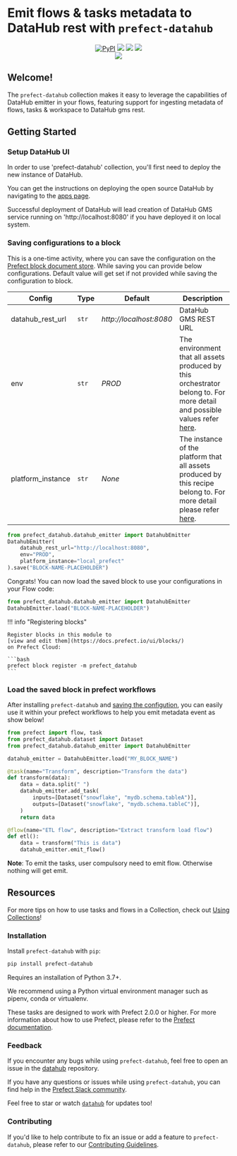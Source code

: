 # Emit flows & tasks metadata to DataHub rest with `prefect-datahub`

<p align="center">
    <a href="https://pypi.python.org/pypi/prefect-datahub/" alt="PyPI version">
        <img alt="PyPI" src="https://img.shields.io/pypi/v/prefect-datahub?color=0052FF&labelColor=090422" /></a>
    <a href="https://github.com/datahub-project/datahub/" alt="Stars">
        <img src="https://img.shields.io/github/stars/datahub-project/datahub?color=0052FF&labelColor=090422" /></a>
    <a href="https://pypistats.org/packages/prefect-datahub/" alt="Downloads">
        <img src="https://img.shields.io/pypi/dm/prefect-datahub?color=0052FF&labelColor=090422" /></a>
    <a href="https://github.com/datahub-project/datahub/pulse" alt="Activity">
        <img src="https://img.shields.io/github/commit-activity/m/datahub-project/datahub?color=0052FF&labelColor=090422" /></a>
    <br/>
    <a href="https://datahubspace.slack.com" alt="Slack">
        <img src="https://img.shields.io/badge/slack-join_community-red.svg?color=0052FF&labelColor=090422&logo=slack" /></a>
</p>

## Welcome!

The `prefect-datahub` collection makes it easy to leverage the capabilities of DataHub emitter in your flows, featuring support for ingesting metadata of flows, tasks & workspace to DataHub gms rest.


## Getting Started

### Setup DataHub UI

In order to use 'prefect-datahub' collection, you'll first need to deploy the new instance of DataHub. 

You can get the instructions on deploying the open source DataHub by navigating to the [apps page](https://datahubproject.io/docs/quickstart).

Successful deployment of DataHub will lead creation of DataHub GMS service running on 'http://localhost:8080' if you have deployed it on local system.

### Saving configurations to a block


This is a one-time activity, where you can save the configuration on the [Prefect block document store](https://docs.prefect.io/2.10.13/concepts/blocks/#saving-blocks).
While saving you can provide below configurations. Default value will get set if not provided while saving the configuration to block.

Config | Type | Default | Description
--- | --- | --- | ---
datahub_rest_url | `str` | *http://localhost:8080* | DataHub GMS REST URL
env | `str` | *PROD* | The environment that all assets produced by this orchestrator belong to. For more detail and possible values refer [here](https://datahubproject.io/docs/graphql/enums/#fabrictype).
platform_instance | `str` | *None* | The instance of the platform that all assets produced by this recipe belong to. For more detail please refer [here](https://datahubproject.io/docs/platform-instances/).

```python
from prefect_datahub.datahub_emitter import DatahubEmitter
DatahubEmitter(
    datahub_rest_url="http://localhost:8080",
    env="PROD",
    platform_instance="local_prefect"
).save("BLOCK-NAME-PLACEHOLDER")
```

Congrats! You can now load the saved block to use your configurations in your Flow code:
 
```python
from prefect_datahub.datahub_emitter import DatahubEmitter
DatahubEmitter.load("BLOCK-NAME-PLACEHOLDER")
```

!!! info "Registering blocks"

    Register blocks in this module to
    [view and edit them](https://docs.prefect.io/ui/blocks/)
    on Prefect Cloud:

    ```bash
    prefect block register -m prefect_datahub
    ```

### Load the saved block in prefect workflows

After installing `prefect-datahub` and [saving the configution](#saving-configurations-to-a-block), you can easily use it within your prefect workflows to help you emit metadata event as show below!

```python
from prefect import flow, task
from prefect_datahub.dataset import Dataset
from prefect_datahub.datahub_emitter import DatahubEmitter

datahub_emitter = DatahubEmitter.load("MY_BLOCK_NAME")

@task(name="Transform", description="Transform the data")
def transform(data):
    data = data.split(" ")
    datahub_emitter.add_task(
        inputs=[Dataset("snowflake", "mydb.schema.tableA")],
        outputs=[Dataset("snowflake", "mydb.schema.tableC")],
    )
    return data

@flow(name="ETL flow", description="Extract transform load flow")
def etl():
    data = transform("This is data")
    datahub_emitter.emit_flow()
```

**Note**: To emit the tasks, user compulsory need to emit flow. Otherwise nothing will get emit.

## Resources

For more tips on how to use tasks and flows in a Collection, check out [Using Collections](https://docs.prefect.io/collections/usage/)!

### Installation

Install `prefect-datahub` with `pip`:

```bash
pip install prefect-datahub
```

Requires an installation of Python 3.7+.

We recommend using a Python virtual environment manager such as pipenv, conda or virtualenv.

These tasks are designed to work with Prefect 2.0.0 or higher. For more information about how to use Prefect, please refer to the [Prefect documentation](https://docs.prefect.io/).

### Feedback

If you encounter any bugs while using `prefect-datahub`, feel free to open an issue in the [datahub](https://github.com/datahub-project/datahub) repository.

If you have any questions or issues while using `prefect-datahub`, you can find help in the [Prefect Slack community](https://prefect.io/slack).

Feel free to star or watch [`datahub`](https://github.com/datahub-project/datahub) for updates too!

### Contributing

If you'd like to help contribute to fix an issue or add a feature to `prefect-datahub`, please refer to our [Contributing Guidelines](https://datahubproject.io/docs/contributing).
